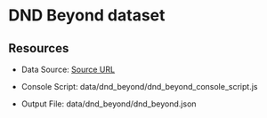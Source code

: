 # DND Beyond dataset

## Resources

* Data Source: [Source URL](https://www.dndbeyond.com/monsters?filter-environment=1&filter-environment=2&filter-environment=3&filter-environment=4&filter-environment=5&filter-environment=6&filter-environment=7&filter-environment=8&filter-environment=9&filter-environment=10&filter-environment=11&filter-search=&filter-type=0)

* Console Script: data/dnd_beyond/dnd_beyond_console_script.js

* Output File: data/dnd_beyond/dnd_beyond.json
